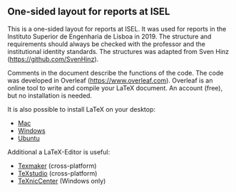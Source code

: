 ## One-sided layout for reports at ISEL
This is a one-sided layout for reports at ISEL. It was used for reports in the Instituto Superior de Engenharia de Lisboa in 2019. The structure and requirements should always be checked with the professor and the institutional identity standards. 
The structures was adapted from Sven Hinz (https://github.com/SvenHinz). 

Comments in the document describe the functions of the code. 
The code was developed in Overleaf (https://www.overleaf.com). Overleaf is an online tool to write and compile your LaTeX document. An account (free), but no installation is needed. 

It is also possible to install LaTeX on your desktop:

- [Mac](https://tug.org/mactex/ "MacTeX")
- [Windows](http://miktex.org/ "MiKTeX")
- [Ubuntu](https://wiki.ubuntuusers.de/LaTeX/ "Anleitung für Ubuntu")

Additional a LaTeX-Editor is useful:

- [Texmaker](http://www.xm1math.net/texmaker/ "Texmaker") (cross-platform)
- [TeXstudio](http://www.texstudio.org/ "TeXstudio") (cross-platform)
- [TeXnicCenter](http://www.texniccenter.org/ "TeXnicCenter") (Windows only)
